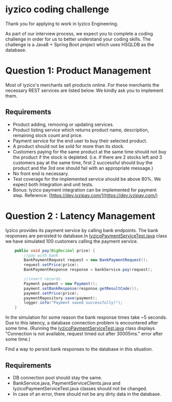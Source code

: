 # iyzico coding challenge

Thank you for applying to work in Iyzico Engineering.

As part of our interview process, we expect you to complete a coding challenge in order for us to better understand your coding skills. The challenge is a Java8 + Spring Boot project which uses HSQLDB as the database.


# Question 1: Product Management

Most of iyzico's merchants sell products online. For these merchants the necessary REST services are listed below. We kindly ask you to implement them.

## Requirements
* Product adding, removing or updating services. 
* Product listing service which returns product name, description, remaining stock count and price.
* Payment service for the end user to buy their selected product.
* A product should not be sold for more than its stock.
* Customers paying for the same product at the same time should not buy the product if the stock is depleted. (i.e. if there are 2 stocks left and 3 customers pay at the same time, first 2 successful should buy the product and the 3rd one should fail with an appropriate message.) 
* No front end is necessary.
* Test coverage for the implemented service should be above 80%. We expect both Integration and unit tests.
* Bonus: Iyzico payment integration can be implemented for payment step. 
Reference: [https://dev.iyzipay.com/](https://dev.iyzipay.com/)


# Question 2 : Latency Management

Iyzico provides its payment service by calling bank endpoints. The bank responses are persisted to database.In [IyzicoPaymentServiceTest.java](src/test/java/com/iyzico/challenge/service/IyzicoPaymentServiceTest.java)
class we have simulated 100 customers calling the payment service.

```java
    public void pay(BigDecimal price) {
        //pay with bank
        BankPaymentRequest request = new BankPaymentRequest();
        request.setPrice(price);
        BankPaymentResponse response = bankService.pay(request);

        //insert records
        Payment payment = new Payment();
        payment.setBankResponse(response.getResultCode());
        payment.setPrice(price);
        paymentRepository.save(payment);
        logger.info("Payment saved successfully!");
    }
```

In the simulation for some reason the bank response times take ~5 seconds. Due to this latency, a database connection problem is encountered after some time. (Running the [IyzicoPaymentServiceTest.java](src/test/java/com/iyzico/challenge/service/IyzicoPaymentServiceTest.java)
class displays "Connection is not available, request timed out after 30005ms." error after some time.)

Find a way to persist bank responses to the database in this situation.

## Requirements

* DB connection pool should stay the same.
* BankService.java, PaymentServiceClients.java and IyzicoPaymentServiceTest.java classes should not be changed.
* In case of an error, there should not be any dirty data in the database.






